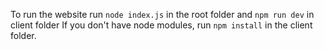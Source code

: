 To run the website
run `node index.js` in the root folder and `npm run dev` in client folder
If you don't have node modules, run `npm install` in the client folder.
